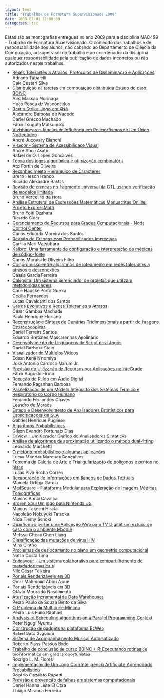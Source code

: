```yaml
---
layout: text
title: "Trabalhos de Formatura Supervisionado 2009"
date: 2009-01-01 12:00:00
categories: tcc
---
```

 Estas são as monografias entregues no ano 2009 para a disciplina MAC499 - Trabalho de Formatura Supervisionado. O conteúdo dos trabalhos é de responsabilidade dos alunos, não cabendo ao Departamento de Ciência da Computação, ao supervisor do trabalho e ao coordenador da disciplina qualquer responsabilidade pela publicação de dados incorretos ou não autorizados nestes trabalhos. 

<ul class="tccs collection">

<li class="collection-item"><a href="https://bcc.ime.usp.br/tccs/2009/adriano-caio/">Redes Tolerantes a Atrasos, Protocolos de Disseminação e Aplicações</a><br>Adriano Tabarelli<br>Caio Cestari Silva</li>

<li class="collection-item"><a href="https://bcc.ime.usp.br/tccs/2009/alex-hugo/">Distribuição de tarefas em computação distribuída Estudo de caso: BOINC</a><br>Alex Massao Morinaga<br>Hugo Posca de Vasconcelos</li>

<li class="collection-item"><a href="https://bcc.ime.usp.br/tccs/2009/alexandre-daniel-fabio/">Beat'n Strike: Jogo em XNA</a><br>Alexandre Barbosa de Macedo<br>Daniel Grecco Machado<br>Fábio Tsuguta Matsumoto</li>

<li class="collection-item"><a href="https://bcc.ime.usp.br/tccs/2009/andre-jucovsky/">Vizinhanças e Janelas de Influência em Polimorfismos de Um Único Nucleotídeo</a><br>André Jucovsky Bianchi</li>

<li class="collection-item"><a href="https://bcc.ime.usp.br/tccs/2009/andre-rafael/">Visocor - Sistema de Acessibilidade Visual</a><br>André Shoji Asato<br>Rafael de O. Lopes Gonçalves</li>

<li class="collection-item"><a href="https://bcc.ime.usp.br/tccs/2009/atol/">Teoria dos jogos algorítmica e otimização combinatória </a><br>Atol Fortin de Oliveira </li>

<li class="collection-item"><a href="https://bcc.ime.usp.br/tccs/2009/breno-ricardo/">Reconhecimento Hierarquico de Caracteres</a><br>Breno Flesch Franco<br>Ricardo Alexandre Bastos</li>

<li class="collection-item"><a href="https://bcc.ime.usp.br/tccs/2009/bruno-da-hora/">Revisão de crenças no fragmento universal da CTL usando verificação de modelos limitada</a><br>Bruno Vercelino da Hora</li>

<li class="collection-item"><a href="https://bcc.ime.usp.br/tccs/2009/bruno-ricardo/">Análise Estrutural de Expressões Matemáticas Manuscritas Online: Projeto ExpressMath</a><br>Bruno Yoiti Ozahata <br> Ricardo Sider</li>

<li class="collection-item"><a href="https://bcc.ime.usp.br/tccs/2009/cadu/">Gerenciamento de Recursos para Grades Computacionais - Node Control Center<a><br>Carlos Eduardo Moreira dos Santos</li>

<li class="collection-item"><a href="https://bcc.ime.usp.br/tccs/2009/camila/">Revisão de Crenças com Probabilidades Imprecisas</a><br>Camila Mari Matsubara </li>

<li class="collection-item"><a href="https://bcc.ime.usp.br/tccs/2009/carlos-morais/">Kalibro: Uma ferramenta de configuração e interpretação de métricas de código-fonte</a><br>Carlos Morais de Oliveira Filho</li>

<li class="collection-item"><a href="https://bcc.ime.usp.br/tccs/2009/cassia/">Compromisso entre algoritmos de roteamento em redes tolerantes a atrasos e desconexões</a><br>Cássia Garcia Ferreira</li>

<li class="collection-item"><a href="https://bcc.ime.usp.br/tccs/2009/caue-ceci-lucas/">Calopsita: Um sistema gerenciador de projetos que utilizam metodologias ágeis</a><br>Cauê Haucke Porta Guerra<br>Cecilia Fernandes<br>Lucas Cavalcanti dos Santos</li>

<li class="collection-item"><a href="https://bcc.ime.usp.br/tccs/2009/cesar-paulo/">Grafos Evolutivos e Redes Tolerantes a Atrasos</a><br> César Gamboa Machado<br>Paulo Henrique Floriano</li>

<li class="collection-item"><a href="https://bcc.ime.usp.br/tccs/2009/daniel-eduardo/">Reconstrução e Síntese de Cenários Tridimensionais a partir de Imagens Estereoscópicas</a><br>Daniel Ferreira Santos<br>Eduardo Bretones Mascarenhas Apolinário</li>

<li class="collection-item"><a href="https://bcc.ime.usp.br/tccs/2009/daniel-stein/">Desenvolvimento de Linguagens de Script para Jogos</a><br>Daniel Barbosa Stein</li>

<li class="collection-item"><a href="https://bcc.ime.usp.br/tccs/2009/edson-marum/">Visualizador de Múltiplos Vídeos</a><br>Edson Kenji Ninomiya<br>José Antonio Cardoso Marum Jr.</li>

<li class="collection-item"><a href="https://bcc.ime.usp.br/tccs/2009/fabio-firmo/">Previsão de Utilização de Recursos por Aplicações no InteGrade</a><br>Fábio Augusto Firmo</li>

<li class="collection-item"><a href="https://bcc.ime.usp.br/tccs/2009/fernando-barbosa/">Redução de Ruído em Áudio Digital</a><br>Fernando Raganhan Barbosa</li>

<li class="collection-item"><a href="https://bcc.ime.usp.br/tccs/2009/fernando-leandro/">Paralelização de um Modelo Integrado dos Sistemas Térmico e Respiratório do Corpo Humano</a><br>Fernando Fernandes Chaves<br>Leandro de Moraes</li>

<li class="collection-item"><a href="https://bcc.ime.usp.br/tccs/2009/gabriel/">Estudo e Desenvolvimento de Analisadores Estatísticos
para Especificações de SLA</a><br>Gabriel Henrique Pugliese</li>

<li class="collection-item"><a href="https://bcc.ime.usp.br/tccs/2009/gilson/">Algoritmos Probabilísticos</a><br>Gilson Evandro Fortunato Dias</li>

<li class="collection-item"><a href="https://bcc.ime.usp.br/tccs/2009/gustavo/">GrView - Um Gerador Gráfico de Analisadores Sintáticos</a><br></li>

<li class="collection-item"><a href="https://bcc.ime.usp.br/tccs/2009/leonardo/">Análise de algoritmos de aproximação utilizando o método dual-fitting</a><br>Leonardo Marchetti</li>

<li class="collection-item"><a href="https://bcc.ime.usp.br/tccs/2009/lucas-mendes/">O método probabilístico e algumas aplicações</a><br>Lucas Mendes Marques Gonçalves</li>

<li class="collection-item"><a href="https://bcc.ime.usp.br/tccs/2009/lucas-piva/">Teorema da Galeria de Arte e Triangularização de polígonos e pontos no plano</a><br>Lucas Piva Rocha Corrêa</li>

<li class="collection-item"><a href="https://bcc.ime.usp.br/tccs/2009/marcela/">Recuperação de Informações em Bancos de Dados Textuais</a><br>Marcela Ortega Garcia</li>

<li class="collection-item"><a href="https://bcc.ime.usp.br/tccs/2009/marcos-bonci/">MedSquare - Plataforma Modular para Exploração de Imagens Médicas Tomográficas</a><br>Marcos Bonci Cavalca</li>

<li class="collection-item"><a href="https://bcc.ime.usp.br/tccs/2009/marcos-napoleao-nicia/">Broken Soul Um jogo para Nintendo DS</a><br>Marcos Takechi Hirata<br>Napoleão Nobuyuki Tateoka<br>Nícia Tiemy Sonoki</li>

<li class="collection-item"><a href="https://bcc.ime.usp.br/tccs/2009/melissa/">Desafios ao portar uma Aplicação Web para TV Digital: um estudo de caso com o ambiente Moodle</a><br>Melissa Cheau Chen Liang</li>

<li class="collection-item"><a href="https://bcc.ime.usp.br/tccs/2009/mina/">Classificação das mutações de vírus HIV</a><br> Mina Cintho </li>

<li class="collection-item"><a href="https://bcc.ime.usp.br/tccs/2009/nathan/">Problemas de deslocamento no plano em geometria computacional</a><br>Natan Costa Lima </li>

<li class="collection-item"><a href="https://bcc.ime.usp.br/tccs/2009/nilo/">Endeavour - Um sistema colaborativo para compartilhamento de metadados musicais</a><br>Nilo César Teixeira</li>

<li class="collection-item"><a href="https://bcc.ime.usp.br/tccs/2009/omar/">Portais Renderizáveis em 3D</a><br>Omar Mahmoud Abou Ajoue</li>

<li class="collection-item"><a href="https://bcc.ime.usp.br/tccs/2009/otavio/">Portais Renderizáveis em 3D</a><br>Otávio Moura do Nascimento</li>

<li class="collection-item"><a href="https://bcc.ime.usp.br/tccs/2009/pedro-paulo/">Atualização Incremental de Data Warehouses </a><br>Pedro Paulo de Souza Bento da Silva</li>

<li class="collection-item"><a href="https://bcc.ime.usp.br/tccs/2009/pedro-rapahel-rec/">O Problema do Multicorte Mínimo</a><br>Pedro Luis Furio Raphael</li>

<li class="collection-item"><a href="https://bcc.ime.usp.br/tccs/2009/peter/">Analysis of Scheduling Algorithms on a Parallel Programming Context</a><br>Peter Ngugi Nyumu</li>

<li class="collection-item"><a href="https://bcc.ime.usp.br/tccs/2009/rafael-suguiura/">Construção de gadgets na plataforma EzWeb</a><br>Rafael Sato Suguiura</li>

<li class="collection-item"><a href="https://bcc.ime.usp.br/tccs/2009/roberto/">Sistema de Acompanhamento Musical Automatizado</a><br>Roberto Piassi Passos Bodo </li>

<li class="collection-item"><a href="https://bcc.ime.usp.br/tccs/2009/rodrigo/">Trabalho de conclusão de curso BOINC + R: Executando rotinas de bioinformática em grades oportunistas</a><br>Rodrigo L. M. Flores</li>

<li class="collection-item"><a href="https://bcc.ime.usp.br/tccs/2009/rogerio/">Implementação de Um Jogo Com Inteligência Artificial e Aprendizado Probabilístico</a><br>Rogério Cazelato Papetti </li>

<li class="collection-item"><a href="https://bcc.ime.usp.br/tccs/2009/thiago/">Previsão e prevenção de falhas em sistemas computacionais</a><br>Daniel Hanna Leite El Ottra<br>Thiago Miranda Ferreira</li>

</ul>